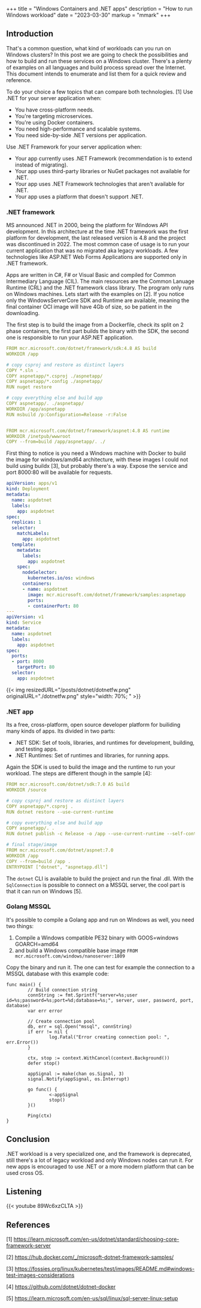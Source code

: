 +++
title = "Windows Containers and .NET apps"
description = "How to run Windows workload"
date = "2023-03-30"
markup = "mmark"
+++


## Introduction

That's a common question, what kind of workloads can you run on Windows clusters? In this post we are going to check the possibilities and how to build and run these services on a Windows cluster. There's a plenty of examples on all languages and build process spread over the Internet. This document intends to enumerate and list them for a quick review and reference. 

To do your choice a few topics that can compare both technologies. [1] Use .NET for your server application when:

* You have cross-platform needs.
* You're targeting microservices.
* You're using Docker containers.
* You need high-performance and scalable systems.
* You need side-by-side .NET versions per application.

Use .NET Framework for your server application when:

* Your app currently uses .NET Framework (recommendation is to extend instead of migrating).
* Your app uses third-party libraries or NuGet packages not available for .NET.
* Your app uses .NET Framework technologies that aren't available for .NET.
* Your app uses a platform that doesn't support .NET.

### .NET framework

MS announced .NET in 2000, being the platform for Windows API development. In this architecture at the time .NET framework was the first platform for development, the last released version is 4.8 and the project was discontinued in 2022. The most common case of usage is to run your current application that was no migrated aka legacy workloads. A few technologies like ASP.NET Web Forms Applications are supported only in .NET framework.

Apps are written in C#, F# or Visual Basic and compiled for Common Intermediary Language (CIL). The main resources are the Common Lanuage Runtime (CRL) and the .NET framework class library. The program only runs on Windows machines. Lets start with the examples on [2]. If you notice only the WindowsServerCore SDK and Runtime are available, meaning the final container OCI image will have 4Gb of size, so be patient in the downloading.

The first step is to build the image from a Dockerfile, check its split on 2 phase containers, the first part builds the binary with the SDK, the second one is responsible to run your ASP.NET application.

```yaml
FROM mcr.microsoft.com/dotnet/framework/sdk:4.8 AS build
WORKDIR /app

# copy csproj and restore as distinct layers
COPY *.sln .
COPY aspnetapp/*.csproj ./aspnetapp/
COPY aspnetapp/*.config ./aspnetapp/
RUN nuget restore

# copy everything else and build app
COPY aspnetapp/. ./aspnetapp/
WORKDIR /app/aspnetapp
RUN msbuild /p:Configuration=Release -r:False


FROM mcr.microsoft.com/dotnet/framework/aspnet:4.8 AS runtime
WORKDIR /inetpub/wwwroot
COPY --from=build /app/aspnetapp/. ./
```

First thing to notice is you need a Windows machine with Docker to build the image for windows/amd64 architecture, with these images I could not build using buildx [3], but probably there's a way.
Expose the service and port 8000:80 will be available for requests.

```yaml
apiVersion: apps/v1
kind: Deployment
metadata:
  name: aspdotnet
  labels:
    app: aspdotnet
spec:
  replicas: 1
  selector:
    matchLabels:
      app: aspdotnet
  template:
    metadata:
      labels:
        app: aspdotnet
    spec:
      nodeSelector:
        kubernetes.io/os: windows
      containers:
      - name: aspdotnet
        image: mcr.microsoft.com/dotnet/framework/samples:aspnetapp
        ports:
        - containerPort: 80
---
apiVersion: v1
kind: Service
metadata:
  name: aspdotnet
  labels:
    app: aspdotnet
spec:
  ports:
  - port: 8000
    targetPort: 80
  selector:
    app: aspdotnet
```

{{< img resizedURL="/posts/dotnet/dotnetfw.png" originalURL="./dotnetfw.png" style="width: 70%; " >}}

### .NET app

Its a free, cross-platform, open source developer platform for builiding many kinds of apps. Its divided in two parts:

* .NET SDK: Set of tools, libraries, and runtimes for development, building, and testing apps.
* .NET Runtimes: Set of runtimes and libraries, for running apps.

Again the SDK is used to build the image and the runtime to run your workload.
The steps are different though in the sample [4]:

```yaml
FROM mcr.microsoft.com/dotnet/sdk:7.0 AS build
WORKDIR /source

# copy csproj and restore as distinct layers
COPY aspnetapp/*.csproj .
RUN dotnet restore --use-current-runtime

# copy everything else and build app
COPY aspnetapp/. .
RUN dotnet publish -c Release -o /app --use-current-runtime --self-contained false --no-restore

# final stage/image
FROM mcr.microsoft.com/dotnet/aspnet:7.0
WORKDIR /app
COPY --from=build /app .
ENTRYPOINT ["dotnet", "aspnetapp.dll"]
```

The `dotnet` CLI is available to build the project and run the final .dll. With the `SqlConnection` 
is possible to connect on a MSSQL server, the cool part is that it can run on Windows [5].


### Golang MSSQL

It's possible to compile a Golang app and run on Windows as well, you need two things:

1. Compile a Windows compatible PE32 binary with GOOS=windows GOARCH=amd64
2. and build a Windows compatible base image `FROM mcr.microsoft.com/windows/nanoserver:1809`

Copy the binary and run it. The one can test for example the connection to a MSSQL database with this example code:

```golang
func main() {
        // Build connection string
        connString := fmt.Sprintf("server=%s;user id=%s;password=%s;port=%d;database=%s;", server, user, password, port, database)
        var err error

        // Create connection pool
        db, err = sql.Open("mssql", connString)
        if err != nil {
                log.Fatal("Error creating connection pool: ", err.Error())
        }

        ctx, stop := context.WithCancel(context.Background())
        defer stop()

        appSignal := make(chan os.Signal, 3)
        signal.Notify(appSignal, os.Interrupt)

        go func() {
                <-appSignal
                stop()
        }()

        Ping(ctx)
}
```

## Conclusion

.NET workload is a very specialized one, and the framework is deprecated, still there's a lot of legacy workload and only Windows nodes can run it. 
For new apps is encouraged to use .NET or a more modern platform that can be used cross OS. 

## Listening 

{{< youtube 89Wc6xzCLTA >}}

## References

[1] https://learn.microsoft.com/en-us/dotnet/standard/choosing-core-framework-server

[2] https://hub.docker.com/_/microsoft-dotnet-framework-samples/

[3] https://fossies.org/linux/kubernetes/test/images/README.md#windows-test-images-considerations

[4] https://github.com/dotnet/dotnet-docker

[5] https://learn.microsoft.com/en-us/sql/linux/sql-server-linux-setup
